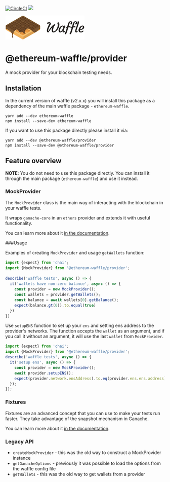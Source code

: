 [![CircleCI](https://circleci.com/gh/EthWorks/Waffle.svg?style=svg)](https://circleci.com/gh/EthWorks/Waffle)
[![](https://img.shields.io/npm/v/@ethereum-waffle/provider.svg)](https://www.npmjs.com/package/@ethereum-waffle/provider)

![Ethereum Waffle](https://raw.githubusercontent.com/EthWorks/Waffle/master/docs/source/logo.png)

# @ethereum-waffle/provider

A mock provider for your blockchain testing needs.

## Installation

In the current version of waffle (v2.x.x) you will install this package as a dependency of the main waffle package - `ethereum-waffle`.

```
yarn add --dev ethereum-waffle
npm install --save-dev ethereum-waffle
```

If you want to use this package directly please install it via:
```
yarn add --dev @ethereum-waffle/provider
npm install --save-dev @ethereum-waffle/provider
```

## Feature overview

**NOTE**: You do not need to use this package directly. You can install it through the main package (`ethereum-waffle`) and use it instead.

### MockProvider

The `MockProvider` class is the main way of interacting with the blockchain in your waffle tests.

It wraps `ganache-core` in an `ethers` provider and extends it with useful functionality.

You can learn more about it [in the documentation](https://ethereum-waffle.readthedocs.io/en/latest/basic-testing.html).

###Usage

Examples of creating `MockProvider` and usage `getWallets` function:
```ts
import {expect} from 'chai';
import {MockProvider} from '@ethereum-waffle/provider';

describe('waffle tests', async () => {
  it('wallets have non-zero balance', async () => {
    const provider = new MockProvider();
    const wallets = provider.getWallets();
    const balance = await wallets[0].getBalance();
    expect(balance.gt(0)).to.equal(true)
  })
})
```

Use `setupENS` function to set up your `ens` and setting ens address to the provider's networks. The function accepts
the `wallet` as an argument, and if you call it without an argument, it will use the last `wallet` from `MockProvider`.

```ts
import {expect} from 'chai';
import {MockProvider} from '@ethereum-waffle/provider';
describe('waffle tests', async () => {
  it('setup ens', async () => {
    const provider = new MockProvider();
    await provider.setupENS();
    expect(provider.network.ensAddress).to.eq(provider.ens.ens.address);
  });
});
```


### Fixtures

Fixtures are an advanced concept that you can use to make your tests run faster. They take advantage of the snapshot mechanism in Ganache.

You can learn more about it [in the documentation](https://ethereum-waffle.readthedocs.io/en/latest/fixtures.html).

### Legacy API

- `createMockProvider` - this was the old way to construct a MockProvider instance
- `getGanacheOptions` - previously it was possible to load the options from the waffle config file
- `getWallets` - this was the old way to get wallets from a provider
